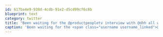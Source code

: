 ```yaml
---
id: 617ba4e9-938d-4cdb-91e2-d5cd99cf6c8b
blueprint: text
category: twitter
title: "Been waiting for the @productpeopletv interview with @dhh all week. So glad it's finally here buff.ly/15RT9yX"
caption: 'Been waiting for the <span class="username username_linked">@<a href="https://twitter.com/productpeopletv" title="Product People">productpeopletv</a></span> interview with <span class="username username_linked">@<a href="https://twitter.com/dhh" title="DHH">dhh</a></span> all week. So glad it''s finally here <a href="http://buff.ly/15RT9yX" title="http://buff.ly/15RT9yX" class="link link_untco">buff.ly/15RT9yX</a>'
---
```


